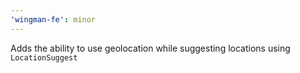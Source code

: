 ```yaml
---
'wingman-fe': minor
---
```


Adds the ability to use geolocation while suggesting locations using `LocationSuggest`
